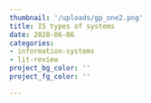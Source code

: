 ```yaml
---
thumbnail: '/uploads/gp_one2.png'
title: IS types of systems
date: 2020-06-06
categories: 
- information-systems
- lit-review
project_bg_color: ''
project_fg_color: ''

---
```


